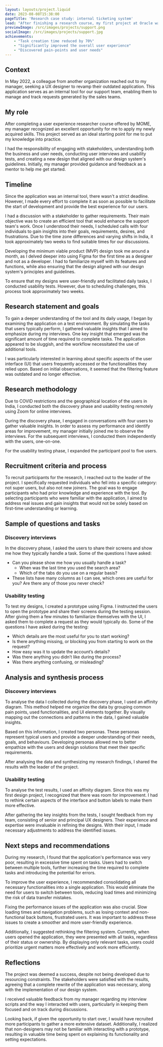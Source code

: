 ```yaml
---
layout: layouts/project.liquid
date: 2023-08-08T15:38:00
pageTitle: 'Research case study: internal ticketing system'
lead: "After finishing a research course, my first project at Oracle was to study our internal ticketing system. I wanted to find out what wasn't working well and how we could make it better for everyone using it."
previewImage: /src/images/projects/support.png
socialImage: /src/images/projects/support.jpg
achievements:
    - "Task creation time reduced by 70%"
    - "Significantly improved the overall user experience"
    - "Discovered pain-points and user needs"
---
```


## Context
In May 2022, a colleague from another organization reached out to my manager, seeking a UX designer to revamp their outdated application. This application serves as an internal tool for our support team, enabling them to manage and track requests generated by the sales teams.

## My role
After completing a user experience researcher course offered by MOME, my manager recognized an excellent opportunity for me to apply my newly acquired skills. This project served as an ideal starting point for me to put my knowledge into practice.

I had the responsibility of engaging with stakeholders, understanding both the business and user needs, conducting user interviews and usability tests, and creating a new design that aligned with our design system's guidelines. Initially, my manager provided guidance and feedback as a mentor to help me get started.

## Timeline
Since the application was an internal tool, there wasn't a strict deadline. However, I made every effort to complete it as soon as possible to facilitate the start of development and provide the best experience for our users.

I had a discussion with a stakeholder to gather requirements. Their main objective was to create an efficient tool that would enhance the support team's work. Once I understood their needs, I scheduled calls with four individuals to gain insights into their goals, requirements, desires, and frustrations. Due to the time zone differences and varying shifts in India, it took approximately two weeks to find suitable times for our discussions.

Developing the minimum viable product (MVP) design took me around a month, as I delved deeper into using Figma for the first time as a designer and not as a developer. I had to familiarize myself with its features and functions, while also ensuring that the design aligned with our design system's principles and guidelines.

To ensure that my designs were user-friendly and facilitated daily tasks, I conducted usability tests. However, due to scheduling challenges, this process took approximately two weeks.

## Research statement and goals
To gain a deeper understanding of the tool and its daily usage, I began by examining the application on a test environment. By simulating the tasks that users typically perform, I gathered valuable insights that I aimed to emphasize during my interviews. One key insight that emerged was the significant amount of time required to complete tasks. The application appeared to be sluggish, and the workflow necessitated the use of additional tools.

I was particularly interested in learning about specific aspects of the user interface (UI) that users frequently accessed or the functionalities they relied upon. Based on initial observations, it seemed that the filtering feature was outdated and no longer effective.

## Research methodology
Due to COVID restrictions and the geographical location of the users in India, I conducted both the discovery phase and usability testing remotely using Zoom for online interviews.

During the discovery phase, I engaged in conversations with four users to gather valuable insights. In order to assess my performance and identify areas for improvement, my manager initially joined me to observe the interviews. For the subsequent interviews, I conducted them independently with the users, one-on-one.

For the usability testing phase, I expanded the participant pool to five users. 

## Recruitment criteria and process
To recruit participants for the research, I reached out to the leader of the project. I specifically requested individuals who fell into a specific category: not super users, but also not new joiners. The goal was to engage participants who had prior knowledge and experience with the tool. By selecting participants who were familiar with the application, I aimed to address real issues and gain insights that would not be solely based on first-time understanding or learning.

## Sample of questions and tasks

### Discovery interviews
In the discovery phase, I asked the users to share their screens and show me how they typically handle a task.
Some of the questions I have asked:
-	Can you please show me how you usually handle a task?
    - When was the last time you used the search area?
    - Which of the tabs do you use on a regular basis?
-	These lists have many columns as I can see, which ones are useful for you? Are there any of those you never check?

### Usability testing
To test my designs, I created a prototype using Figma. I instructed the users to open the prototype and share their screens during the testing session. After giving them a few minutes to familiarize themselves with the UI, I asked them to complete a request as they would typically do.
Some of the questions I have asked during the testing: 
-	Which details are the most useful for you to start working?
-	Is there anything missing, or blocking you from starting to work on the request?
-	How easy was it to update the account’s details?
-	Was there anything you didn’t like during the process? 
-	Was there anything confusing, or misleading? 

## Analysis and synthesis process

### Discovery interviews
To analyse the data I collected during the discovery phase, I used an affinity diagram. This method helped me organize the data by grouping common pain points, used functionalities, and UI elements together. By visually mapping out the connections and patterns in the data, I gained valuable insights.

Based on this information, I created two personas. These personas represent typical users and provide a deeper understanding of their needs, goals, and behaviours. Developing personas allowed me to better empathize with the users and design solutions that meet their specific requirements.

After analysing the data and synthesizing my research findings, I shared the results with the leader of the project. 

### Usability testing
To analyse the test results, I used an affinity diagram. Since this was my first design project, I recognized that there was room for improvement. I had to rethink certain aspects of the interface and button labels to make them more effective.

After gathering the key insights from the tests, I sought feedback from my team, consisting of senior and principal UX designers. Their experience and expertise were invaluable in refining the designs. With their input, I made necessary adjustments to address the identified issues.

## Next steps and recommendations
During my research, I found that the application's performance was very poor, resulting in excessive time spent on tasks. Users had to switch between multiple tools, further increasing the time required to complete tasks and introducing the potential for errors.

To improve the user experience, I recommended consolidating all necessary functionalities into a single application. This would eliminate the need for users to switch between tools, reducing load times and minimizing the risk of data transfer mistakes.

Fixing the performance issues of the application was also crucial. Slow loading times and navigation problems, such as losing context and non-functional back buttons, frustrated users. It was important to address these issues to create a smoother and more user-friendly experience.

Additionally, I suggested rethinking the filtering system. Currently, when users opened the application, they were presented with all tasks, regardless of their status or ownership. By displaying only relevant tasks, users could prioritize urgent matters more effectively and work more efficiently.

## Reflections
The project was deemed a success, despite not being developed due to resourcing constraints. The stakeholders were satisfied with the results, agreeing that a complete rewrite of the application was necessary, along with the implementation of our design system.

I received valuable feedback from my manager regarding my interview scripts and the way I interacted with users, particularly in keeping them focused and on track during discussions.

Looking back, if given the opportunity to start over, I would have recruited more participants to gather a more extensive dataset. Additionally, I realized that non-designers may not be familiar with interacting with a prototype, resulting in valuable time being spent on explaining its functionality and setting expectations. 
